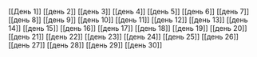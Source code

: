 [[День 1]]
[[день 2]]
[[день 3]]
[[день 4]]
[[день 5]]
[[день 6]]
[[день 7]]
[[день 8]]
[[день 9]]
[[день 10]]
[[день 11]]
[[день 12]]
[[день 13]]
[[день 14]]
[[день 15]]
[[день 16]]
[[день 17]]
[[день 18]]
[[день 19]]
[[день 20]]
[[день 21]]
[[день 22]]
[[день 23]]
[[день 24]]
[[день 25]]
[[день 26]]
[[день 27]]
[[день 28]]
[[день 29]]
[[день 30]]

